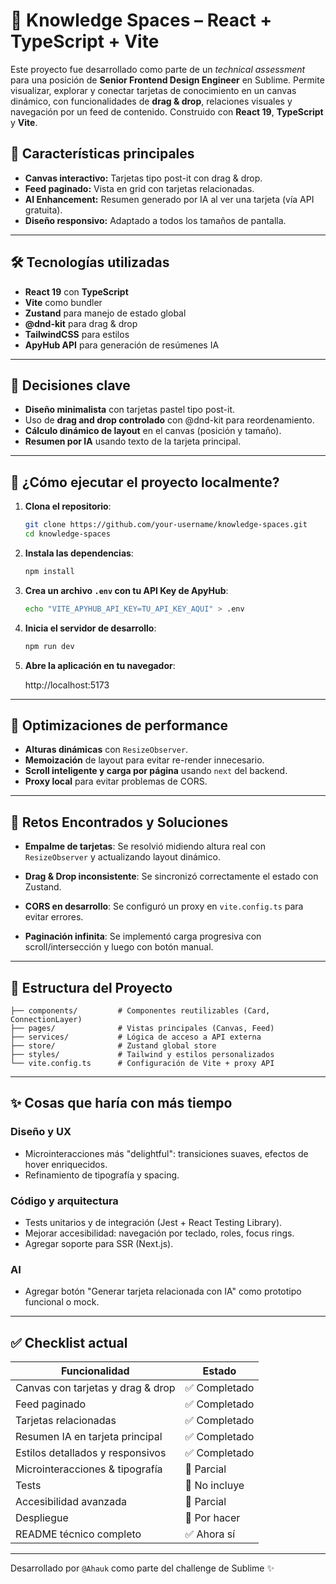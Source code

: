 # 🧠 Knowledge Spaces – React + TypeScript + Vite

Este proyecto fue desarrollado como parte de un _technical assessment_ para una posición de **Senior Frontend Design Engineer** en Sublime. Permite visualizar, explorar y conectar tarjetas de conocimiento en un canvas dinámico, con funcionalidades de **drag & drop**, relaciones visuales y navegación por un feed de contenido. Construido con **React 19**, **TypeScript** y **Vite**.

## 🧠 Características principales

- **Canvas interactivo:** Tarjetas tipo post-it con drag & drop.
- **Feed paginado:** Vista en grid con tarjetas relacionadas.
- **AI Enhancement:** Resumen generado por IA al ver una tarjeta (vía API gratuita).
- **Diseño responsivo:** Adaptado a todos los tamaños de pantalla.

---

## 🛠️ Tecnologías utilizadas

- **React 19** con **TypeScript**
- **Vite** como bundler
- **Zustand** para manejo de estado global
- **@dnd-kit** para drag & drop
- **TailwindCSS** para estilos
- **ApyHub API** para generación de resúmenes IA

---

## 📐 Decisiones clave

- **Diseño minimalista** con tarjetas pastel tipo post-it.
- Uso de **drag and drop controlado** con @dnd-kit para reordenamiento.
- **Cálculo dinámico de layout** en el canvas (posición y tamaño).
- **Resumen por IA** usando texto de la tarjeta principal.

---

## 🚀 ¿Cómo ejecutar el proyecto localmente?

1. **Clona el repositorio**:

   ```bash
   git clone https://github.com/your-username/knowledge-spaces.git
   cd knowledge-spaces
   ```

2. **Instala las dependencias**:

   ```bash
   npm install
   ```

3. **Crea un archivo `.env` con tu API Key de ApyHub**:

   ```bash
   echo "VITE_APYHUB_API_KEY=TU_API_KEY_AQUI" > .env
   ```

4. **Inicia el servidor de desarrollo**:

   ```bash
   npm run dev
   ```

5. **Abre la aplicación en tu navegador**:

   http://localhost:5173

---

## 🌟 Optimizaciones de performance

- **Alturas dinámicas** con `ResizeObserver`.
- **Memoización** de layout para evitar re-render innecesario.
- **Scroll inteligente y carga por página** usando `next` del backend.
- **Proxy local** para evitar problemas de CORS.

---

## 🧩 Retos Encontrados y Soluciones

- **Empalme de tarjetas**:
  Se resolvió midiendo altura real con `ResizeObserver` y actualizando layout dinámico.

- **Drag & Drop inconsistente**:
  Se sincronizó correctamente el estado con Zustand.

- **CORS en desarrollo**:
  Se configuró un proxy en `vite.config.ts` para evitar errores.

- **Paginación infinita**:
  Se implementó carga progresiva con scroll/intersección y luego con botón manual.

---

## 📁 Estructura del Proyecto

```
├── components/         # Componentes reutilizables (Card, ConnectionLayer)
├── pages/              # Vistas principales (Canvas, Feed)
├── services/           # Lógica de acceso a API externa
├── store/              # Zustand global store
├── styles/             # Tailwind y estilos personalizados
└── vite.config.ts      # Configuración de Vite + proxy API
```

---

## ✨ Cosas que haría con más tiempo

### Diseño y UX

- Microinteracciones más "delightful": transiciones suaves, efectos de hover enriquecidos.
- Refinamiento de tipografía y spacing.

### Código y arquitectura

- Tests unitarios y de integración (Jest + React Testing Library).
- Mejorar accesibilidad: navegación por teclado, roles, focus rings.
- Agregar soporte para SSR (Next.js).

### AI

- Agregar botón "Generar tarjeta relacionada con IA" como prototipo funcional o mock.

---

## ✅ Checklist actual

| Funcionalidad                     | Estado        |
| --------------------------------- | ------------- |
| Canvas con tarjetas y drag & drop | ✅ Completado |
| Feed paginado                     | ✅ Completado |
| Tarjetas relacionadas             | ✅ Completado |
| Resumen IA en tarjeta principal   | ✅ Completado |
| Estilos detallados y responsivos  | ✅ Completado |
| Microinteracciones & tipografía   | 🔲 Parcial    |
| Tests                             | 🔲 No incluye |
| Accesibilidad avanzada            | 🔲 Parcial    |
| Despliegue                        | 🔲 Por hacer  |
| README técnico completo           | ✅ Ahora sí   |

---

Desarrollado por `@Ahauk` como parte del challenge de Sublime ✨
